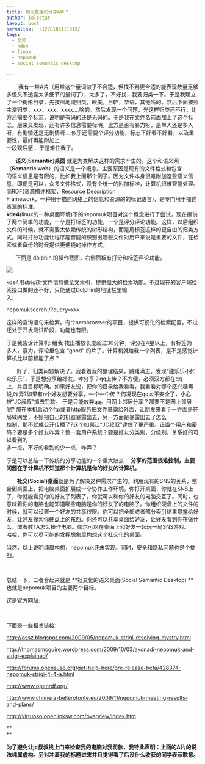 ```yaml
---
title: 如何整理和分享A片？
author: jolestar
layout: post
permalink:  /1278186111012/
tags:
  - 全部
  - kde4
  - linux
  - nepomuk
  - social semantic desktop

---
```

 

        我有一堆A片（用堆这个量词似乎不合适，但找不到更合适的能表现数量足够多但又不透露太多细节的量词了），太多了，不好找，我要归类一下。于是我建立了一个树形目录，先按照地域归类，欧美，日韩，华语，其他啥的。然后下面按照主演归类，xxx、xxx、xxxx….啥的。然后发现一个问题，光这样归类还不行，比方还需要个标志，说明是有码的还是无码的。于是我在文件名前面加上了这个标志。后来又发现，还有许多信息需要标明，比方是否有暴力呀，是单人还是多人呀，有剧情还是无剧情呀….似乎还需要个评分功能，标志下好看不好看，以及重要性，最好再能附加上  
一段观后感… 于是难住我了。

<!--more-->

      **语义**(**Semantic**)**桌面** 就是为类解决这样的需求产生的。这个和语义网（**Semantic web**）的语义是一个概念。主要原因是现有的文件格式和包含  
的语义信息是有限的，比如我上面那个例子。因为文件本身很难附加这些语义信息，即便是可以，众多文件格式，没有个统一的附加标准，计算机很难智能处理。而RDF(资源描述框架，Resource Description  
Framework，一种用于描述网络上的信息和资源的的标记语言)，是专门用于描述资源的标准。  
**kde4**(linux的一种桌面环境)下的nepomuk项目对这个概念进行了尝试，现在提供了两个简单的功能，一个是打标签的功能，一个是评分评论功能。这样，以后组织文件的时候，就不需要太依赖传统的树形结构，而是用标签这样的更自由的归类方式。同时打分功能让程序能智能的识别出哪些文件对用户来说是重要的文件，在检索或者备份的时候提供更便捷的操作方式。

      下面是 dolphin 的操作截图，右侧面板有打分和标签评论功能。

![][1]

 [1]: /images/desktop/kde4..4.2-nepomuk.png

kde4用strigi对文件信息做全文索引，提供强大的检索功能。不过现在的客户端检索接口做的还不好，只能通过Dolphin的地址栏里输  
入:

nepomuksearch:/?query=xxx 

这样的查询语句来检索。有个sembrowser的项目，提供可视化的检索配置，不过还处于开发测试阶段，功能也有限。

于是我告诉计算机: 给我 找出播放长度超过30分钟，评分在4星以上，有标签为 多人，暴力，评论里包含 “good” 的片子。计算机就给我一个列表，是不是感觉计算机比以前智能了点？

       好了，归类问题解决了。我看着我的整理结果，踌躇满志。发现“独乐乐不如众乐乐”，于是想分享给好友。咋分享？qq上传？不方便，必须双方都在qq  
上，并且目标明确。如果好友说，把你的目录给我看看，我看看对哪个感兴趣再说,咋弄?如果有n个好友想要分享，一个一个传？何况现在qq太不安全了，小心被“JC叔叔”抓去罚款。 于是只能放弃qq。用网上邻居分享？那要不是网上邻居呢? 那在本机启动个ftp或者http服务把文件暴露给外面，让朋友来看？一方面是在局域网里，不好把自己的机器暴露出去，另一方面是暴露出去了怎么  
控制，那不就成公开传播了?这个如果让“JC叔叔”逮住了更严重。设置个用户和密码？要是多个好友咋弄？整一套用户系统？要是好友分类别，分级别，关系好的可以看到的  
多一点，不好的看到的少一点，咋弄？

于是可以总结一下传统的分享功能的一个重大缺点： **分享的范围很难控制，主要问题在于计算机不知道那个计算机是你的好友的计算机。**

       **社交(****Social****)桌面**就是为了解决这种需求产生的。利用现有的SNS的关系，整合到桌面上，把电脑桌面扩展成一个协作工作环境。你打开桌面，你就在SNS上了，你就能看见你的好友了列表了，你就可以和你的好友的电脑交互了。同时，也意味着你的电脑也能知道哪些电脑是你的好友了的电脑了。你组织硬盘上的文件的时候，就可以设置一个好友的共享权限。你可以把全部或者部分索引结果暴露给好友，让好友搜索你硬盘上的东西。你还可以共享桌面给好友，让好友看到你在做什么，或者教TA怎么操作电脑。偶尔可以在桌面上和好友一起玩一局SNS游戏。  
哈哈，你可以尽可能的发挥想象里构想这个社交化的桌面。

当然，以上说明纯属构想，nepomuk还未实现。同时，安全和隐私问题也是个挑战。

 

总结一下，二者合起来就是 **社交化的语义桌面(Social Semantic Desktop) **也就是nepomuk项目的主要两个目标。

这是官方网站:  

 

下面是一些相关链接:

http://ossz.blogspot.com/2009/05/nepomuk-strigi-resolving-mystry.html

http://thomasmcguire.wordpress.com/2009/10/03/akonadi-nepomuk-and-strigi-explained/

http://forums.opensuse.org/get-help-here/pre-release-beta/428374-nepomuk-strigi-4-4-a.html

http://www.openrdf.org/

http://www.chimera-bellerofonte.eu/2009/11/nepomuk-meeting-results-and-plans/

http://virtuoso.openlinksw.com/overview/index.htm

**  
**

**为了避免让jc叔叔找上门来检查我的电脑对我罚款，我特此声明：上面的A片的说法纯属虚构。另对冲着我的标题进来并且觉得看了后没什么收获的同学表示歉意。**

